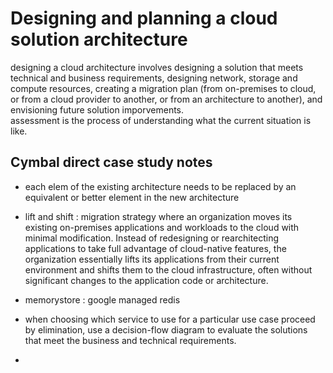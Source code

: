 # Designing and planning a cloud solution architecture


designing a cloud architecture involves designing a solution that meets technical and business requirements, designing network, storage and compute resources, creating a migration plan (from on-premises to cloud, or from a cloud provider to another, or from an architecture to another), and envisioning future solution imporvements.  
assessment is the process of understanding what the current situation is like.  


## Cymbal direct case study notes

- each elem of the existing architecture needs to be replaced by an equivalent or better element in the new architecture

- lift and shift : migration strategy where an organization moves its existing on-premises applications and workloads to the cloud with minimal modification. Instead of redesigning or rearchitecting applications to take full advantage of cloud-native features, the organization essentially lifts its applications from their current environment and shifts them to the cloud infrastructure, often without significant changes to the application code or architecture.

- memorystore : google managed redis

- when choosing which service to use for a particular use case proceed by elimination, use a decision-flow diagram to evaluate the solutions that meet the business and technical requirements. 

-  
